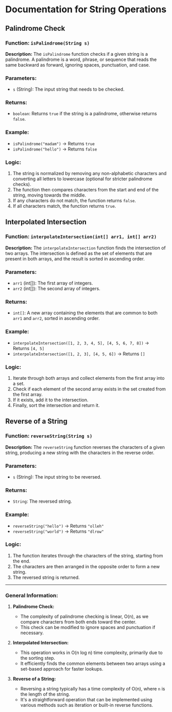 
# Documentation for String Operations

## Palindrome Check

### Function: `isPalindrome(String s)`

**Description:**
The `isPalindrome` function checks if a given string is a palindrome. A palindrome is a word, phrase, or sequence that reads the same backward as forward, ignoring spaces, punctuation, and case.

### Parameters:
- `s` (String): The input string that needs to be checked.

### Returns:
- `boolean`: Returns `true` if the string is a palindrome, otherwise returns `false`.

### Example:
- `isPalindrome("madam")` → Returns `true`
- `isPalindrome("hello")` → Returns `false`

### Logic:
1. The string is normalized by removing any non-alphabetic characters and converting all letters to lowercase (optional for stricter palindrome checks).
2. The function then compares characters from the start and end of the string, moving towards the middle.
3. If any characters do not match, the function returns `false`.
4. If all characters match, the function returns `true`.


## Interpolated Intersection

### Function: `interpolateIntersection(int[] arr1, int[] arr2)`

**Description:**
The `interpolateIntersection` function finds the intersection of two arrays. The intersection is defined as the set of elements that are present in both arrays, and the result is sorted in ascending order.

### Parameters:
- `arr1` (int[]): The first array of integers.
- `arr2` (int[]): The second array of integers.

### Returns:
- `int[]`: A new array containing the elements that are common to both `arr1` and `arr2`, sorted in ascending order.

### Example:
- `interpolateIntersection([1, 2, 3, 4, 5], [4, 5, 6, 7, 8])` → Returns `[4, 5]`
- `interpolateIntersection([1, 2, 3], [4, 5, 6])` → Returns `[]`

### Logic:
1. Iterate through both arrays and collect elements from the first array into a set.
2. Check if each element of the second array exists in the set created from the first array.
3. If it exists, add it to the intersection.
4. Finally, sort the intersection and return it.


## Reverse of a String

### Function: `reverseString(String s)`

**Description:**
The `reverseString` function reverses the characters of a given string, producing a new string with the characters in the reverse order.

### Parameters:
- `s` (String): The input string to be reversed.

### Returns:
- `String`: The reversed string.

### Example:
- `reverseString("hello")` → Returns `"olleh"`
- `reverseString("world")` → Returns `"dlrow"`

### Logic:
1. The function iterates through the characters of the string, starting from the end.
2. The characters are then arranged in the opposite order to form a new string.
3. The reversed string is returned.

---

### General Information:

1. **Palindrome Check:**
   - The complexity of palindrome checking is linear, O(n), as we compare characters from both ends toward the center.
   - This check can be modified to ignore spaces and punctuation if necessary.

2. **Interpolated Intersection:**
   - This operation works in O(n log n) time complexity, primarily due to the sorting step.
   - It efficiently finds the common elements between two arrays using a set-based approach for faster lookups.

3. **Reverse of a String:**
   - Reversing a string typically has a time complexity of O(n), where `n` is the length of the string.
   - It's a straightforward operation that can be implemented using various methods such as iteration or built-in reverse functions.
